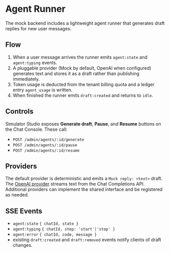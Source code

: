 # Agent Runner

The mock backend includes a lightweight agent runner that generates draft replies for new user messages.

## Flow

1. When a user message arrives the runner emits `agent:state` and `agent:typing` events.
2. A pluggable provider (Mock by default, OpenAI when configured) generates text and stores it as a draft rather than publishing immediately.
3. Token usage is deducted from the tenant billing quota and a ledger entry `agent_usage` is written.
4. When finished the runner emits `draft:created` and returns to `idle`.

## Controls

Simulator Studio exposes **Generate draft**, **Pause**, and **Resume** buttons on the Chat Console.  These call:

- `POST /admin/agents/:id/generate`
- `POST /admin/agents/:id/pause`
- `POST /admin/agents/:id/resume`

## Providers

The default provider is deterministic and emits a `Mock reply: <text>` draft.  The [OpenAI provider](AGENT_PROVIDERS.md) streams text from the Chat Completions API.  Additional providers can implement the shared interface and be registered as needed.

## SSE Events

- `agent:state` `{ chatId, state }`
- `agent:typing` `{ chatId, step: 'start'|'stop' }`
- `agent:error` `{ chatId, code, message }`
- existing `draft:created` and `draft:removed` events notify clients of draft changes.

